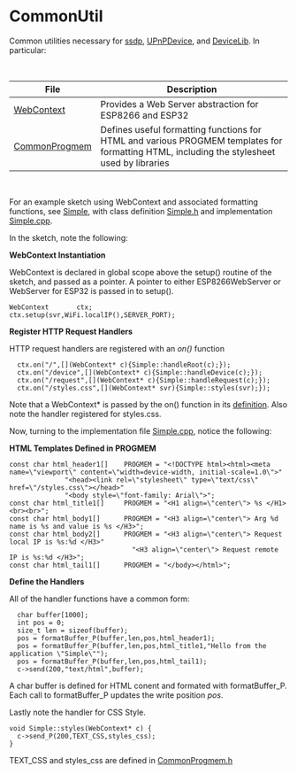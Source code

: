 # CommonUtil
Common utilities necessary for [ssdp](https://github.com/dltoth/ssdp/), [UPnPDevice](https://github.com/dltoth/UPnPDevice/), and [DeviceLib](https://github.com/dltoth/DeviceLib/). In particular:

&nbsp;

|File|Description|
|---|---|
|[WebContext](https://github.com/dltoth/CommonUtil/blob/main/src/WebContext.h)|Provides a Web Server abstraction for ESP8266 and ESP32|
|[CommonProgmem](https://github.com/dltoth/CommonUtil/blob/main/src/CommonProgmem.h)|Defines useful formatting functions for HTML and various PROGMEM templates for formatting HTML, including the stylesheet used by libraries|

&nbsp;

For an example sketch using WebContext and associated formatting functions, see [Simple](https://github.com/dltoth/CommonUtil/blob/main/examples/Simple/Simple.ino), with class definition [Simple.h](https://github.com/dltoth/CommonUtil/blob/main/examples/Simple/Simple.h) and implementation [Simple.cpp](https://github.com/dltoth/CommonUtil/blob/main/examples/Simple/Simple.cpp).

In the sketch, note the following:

**WebContext Instantiation**

WebContext is declared in global scope above the setup() routine of the sketch, and passed as a pointer. A pointer to either ESP8266WebServer or WebServer for ESP32 is passed in to setup().

```
WebContext       ctx;
ctx.setup(svr,WiFi.localIP(),SERVER_PORT);
```
**Register HTTP Request Handlers**

HTTP request handlers are registered with an *on()* function

```
  ctx.on("/",[](WebContext* c){Simple::handleRoot(c);});
  ctx.on("/device",[](WebContext* c){Simple::handleDevice(c);});
  ctx.on("/request",[](WebContext* c){Simple::handleRequest(c);});
  ctx.on("/styles.css",[](WebContext* svr){Simple::styles(svr);});
```

Note that a WebContext* is passed by the on() function in its [definition](https://github.com/dltoth/CommonUtil/blob/main/src/WebContext.h). Also note the handler registered for styles.css.

Now, turning to the implementation file [Simple.cpp](https://github.com/dltoth/CommonUtil/blob/main/examples/Simple/Simple.cpp), notice the following:

**HTML Templates Defined in PROGMEM**

```
const char html_header1[]    PROGMEM = "<!DOCTYPE html><html><meta name=\"viewport\" content=\"width=device-width, initial-scale=1.0\">"
              "<head><link rel=\"stylesheet\" type=\"text/css\" href=\"/styles.css\"></head>"
              "<body style=\"font-family: Arial\">";
const char html_title1[]     PROGMEM = "<H1 align=\"center\"> %s </H1><br><br>";
const char html_body1[]      PROGMEM = "<H3 align=\"center\"> Arg %d name is %s and value is %s </H3>";
const char html_body2[]      PROGMEM = "<H3 align=\"center\"> Request local IP is %s:%d </H3>"
                               "<H3 align=\"center\"> Request remote IP is %s:%d </H3>";
const char html_tail1[]      PROGMEM = "</body></html>";
```

**Define the Handlers**

All of the handler functions have a common form:

```
  char buffer[1000];
  int pos = 0;
  size_t len = sizeof(buffer);
  pos = formatBuffer_P(buffer,len,pos,html_header1);
  pos = formatBuffer_P(buffer,len,pos,html_title1,"Hello from the application \"Simple\"");
  pos = formatBuffer_P(buffer,len,pos,html_tail1);
  c->send(200,"text/html",buffer);
```

A char buffer is defined for HTML conent and formated with formatBuffer_P. Each call to formatBuffer_P updates the write position *pos*.

Lastly note the handler for CSS Style.

```
void Simple::styles(WebContext* c) {
  c->send_P(200,TEXT_CSS,styles_css);
}
```
TEXT_CSS and styles_css are defined in [CommonProgmem.h](https://github.com/dltoth/CommonUtil/blob/main/src/CommonProgmem.h)
